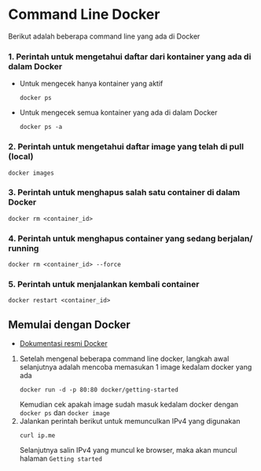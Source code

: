 # Command Line Docker
Berikut adalah beberapa command line yang ada di Docker

### 1. Perintah untuk mengetahui daftar dari kontainer yang ada di dalam Docker
- Untuk mengecek hanya kontainer yang aktif
  ```
  docker ps
  ```
- Untuk mengecek semua kontainer yang ada di dalam Docker
  ```
  docker ps -a
  ```
### 2. Perintah untuk mengetahui daftar image yang telah di pull (local)
```
docker images
```
### 3. Perintah untuk menghapus salah satu container di dalam Docker
```
docker rm <container_id>
```
### 4. Perintah untuk menghapus container yang sedang berjalan/ running
```
docker rm <container_id> --force
```
### 5. Perintah untuk menjalankan kembali container
```
docker restart <container_id>
```

## Memulai dengan Docker
* [Dokumentasi resmi Docker](https://docs.docker.com/get-started/)

1. Setelah mengenal beberapa command line docker, langkah awal selanjutnya adalah mencoba memasukan 1 image kedalam docker yang ada
   ```
   docker run -d -p 80:80 docker/getting-started
   ```
   Kemudian cek apakah image sudah masuk kedalam docker dengan `docker ps` dan `docker image`
2. Jalankan perintah berikut untuk memunculkan IPv4 yang digunakan
   ```
   curl ip.me
   ```
   Selanjutnya salin IPv4 yang muncul ke browser, maka akan muncul halaman `Getting started`
   
